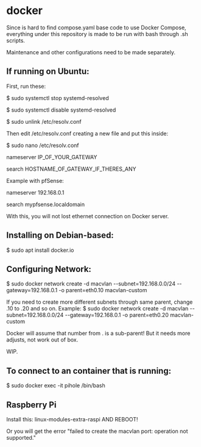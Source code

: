 # docker

Since is hard to find compose.yaml base code to use Docker Compose,
everything under this repository is made to be run with bash through .sh scripts.

Maintenance and other configurations need to be made separately.

## If running on Ubuntu:
First, run these:

$ sudo systemctl stop systemd-resolved

$ sudo systemctl disable systemd-resolved

$ sudo unlink /etc/resolv.conf

Then edit /etc/resolv.conf creating a new file and put this inside:

$ sudo nano /etc/resolv.conf

nameserver IP_OF_YOUR_GATEWAY

search HOSTNAME_OF_GATEWAY_IF_THERES_ANY

Example with pfSense:

nameserver 192.168.0.1

search mypfsense.localdomain

With this, you will not lost ethernet connection on Docker server.

## Installing on Debian-based:
$ sudo apt install docker.io

## Configuring Network:
$ sudo docker network create -d macvlan --subnet=192.168.0.0/24 --gateway=192.168.0.1 -o parent=eth0.10 macvlan-custom

If you need to create more different subnets through same parent, change .10 to .20 and so on.
Example:
$ sudo docker network create -d macvlan --subnet=192.168.0.0/24 --gateway=192.168.0.1 -o parent=eth0.20 macvlan-custom

Docker will assume that number from . is a sub-parent! But it needs more adjusts, not work out of box. 

WIP.

## To connect to an container that is running:
$ sudo docker exec -it pihole /bin/bash

## Raspberry Pi
Install this: linux-modules-extra-raspi AND REBOOT!

Or you will get the error "failed to create the macvlan port: operation not supported."

